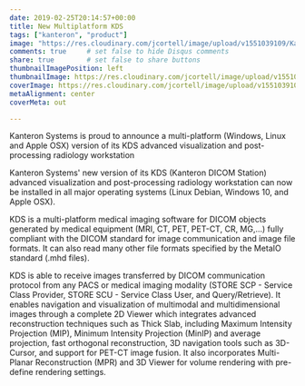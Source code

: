 ```yaml
---
date: 2019-02-25T20:14:57+00:00
title: New Multiplatform KDS
tags: ["kanteron", "product"]
image: "https://res.cloudinary.com/jcortell/image/upload/v1551039109/Kanteron/SagitalAxialCoronal.png"
comments: true     # set false to hide Disqus comments
share: true        # set false to share buttons
thumbnailImagePosition: left
thumbnailImage: https://res.cloudinary.com/jcortell/image/upload/v1551039109/Kanteron/SagitalAxialCoronal.png
coverImage: https://res.cloudinary.com/jcortell/image/upload/v1551039109/Kanteron/SagitalAxialCoronal.png
metaAlignment: center
coverMeta: out

---
```


Kanteron Systems is proud to announce a multi-platform (Windows, Linux and Apple OSX) version of its KDS advanced visualization and post-processing radiology workstation

<!--more-->

<script src="https://product-gallery.cloudinary.com/all.js" type="text/javascript">
</script>  

<div id="kds-gallery" style="max-width:80%;margin:auto">
</div>

<script type="text/javascript">  
const myGallery= cloudinary.galleryWidget({
  container: "#kds-gallery",
  cloudName: "jcortell",
  mediaAssets: [
    {tag: "KDS"}
  ]
});

myGallery.render();
</script>

Kanteron Systems' new version of its KDS (Kanteron DICOM Station) advanced visualization and post-processing radiology workstation can now be installed in all major operating systems (Linux Debian, Windows 10, and Apple OSX).

KDS is a multi-platform medical imaging software for DICOM objects generated by medical equipment (MRI, CT, PET, PET-CT, CR, MG,...) fully compliant with the DICOM standard for image communication and image file formats. It can also read many other file formats specified by the MetaIO standard (.mhd files).

KDS is able to receive images transferred by DICOM communication protocol from any PACS or medical imaging modality (STORE SCP - Service Class Provider, STORE SCU - Service Class User, and Query/Retrieve). It enables navigation and visualization of multimodal and multidimensional images through a complete 2D Viewer which integrates advanced reconstruction techniques such as Thick Slab, including Maximum Intensity Projection (MIP), Minimum Intensity Projection (MinIP) and average projection, fast orthogonal reconstruction, 3D navigation tools such as 3D-Cursor, and support for PET-CT image fusion. It also incorporates Multi-Planar Reconstruction (MPR) and 3D Viewer for volume rendering with pre-define rendering settings.
